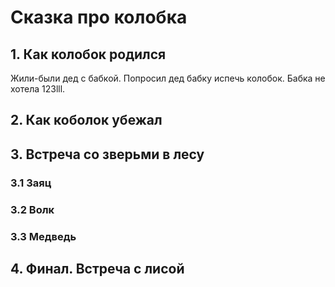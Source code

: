 # Сказка про колобка

## 1. Как колобок родился
Жили-были дед с бабкой. 
Попросил дед бабку испечь колобок.
Бабка не хотела 123lll.
## 2. Как коболок убежал

## 3. Встреча со зверьми в лесу

### 3.1 Заяц

### 3.2 Волк

### 3.3 Медведь
 
## 4. Финал. Встреча с лисой
